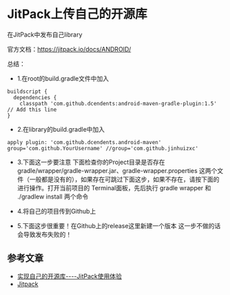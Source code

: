 # JitPack上传自己的开源库

在JitPack中发布自己library

官方文档：https://jitpack.io/docs/ANDROID/

总结：
- 1.在root的build.gradle文件中加入
```
buildscript { 
  dependencies {
    classpath 'com.github.dcendents:android-maven-gradle-plugin:1.5' // Add this line
}
```

- 2.在library的build.gradle中加入
```
apply plugin: 'com.github.dcendents.android-maven'
group='com.github.YourUsername' //group='com.github.jinhuizxc'
```

- 3.下面这一步要注意
下面检查你的Project目录是否存在 gradle/wrapper/gradle-wrapper.jar、gradle-wrapper.properties 这两个文件（一般都是没有的），如果存在可跳过下面这步，如果不存在，请按下面的进行操作。打开当前项目的 Terminal面板，先后执行 gradle wrapper 和 ./gradlew install 两个命令

- 4.将自己的项目传到Github上

- 5.下面这步很重要！在Github上的release这里新建一个版本
这一步不做的话会导致发布失败的！



## 参考文章
- [实现自己的开源库----JitPack使用体验](https://www.jianshu.com/p/9218d34fb8fa?utm_campaign=haruki&utm_content=note&utm_medium=reader_share&utm_source=weixin)
- [Jitpack](https://www.jitpack.io/)

